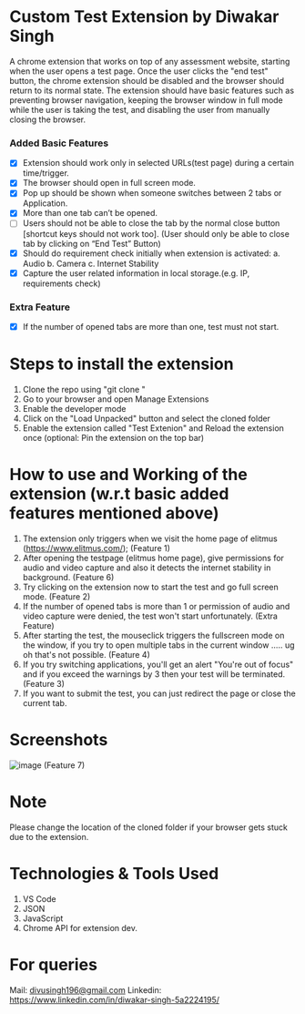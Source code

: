 # Custom Test Extension by Diwakar Singh

A chrome extension that works on top of any assessment website, starting when the
user opens a test page. Once the user clicks the &quot;end test&quot; button, the chrome
extension should be disabled and the browser should return to its normal state. The
extension should have basic features such as preventing browser navigation, keeping
the browser window in full mode while the user is taking the test, and disabling the user
from manually closing the browser.

### Added Basic Features

- [x] Extension should work only in selected URLs(test page) during a certain time/trigger.
- [x] The browser should open in full screen mode.
- [x] Pop up should be shown when someone switches between 2 tabs or Application.
- [x] More than one tab can’t be opened.
- [ ] Users should not be able to close the tab by the normal close button [shortcut keys should not work too]. (User should only be able to close tab by clicking on
“End Test” Button)
- [x] Should do requirement check initially when extension is activated:
a. Audio
b. Camera
c. Internet Stability
- [x] Capture the user related information in local storage.(e.g. IP, requirements check)

### Extra Feature

- [x] If the number of opened tabs are more than one, test must not start.

# Steps to install the extension

1. Clone the repo using "git clone <repo-url>"
2. Go to your browser and open Manage Extensions
3. Enable the developer mode
4. Click on the "Load Unpacked" button and select the cloned folder
5. Enable the extension called "Test Extenion" and Reload the extension once (optional: Pin the extension on the top bar)

# How to use and Working of the extension (w.r.t basic added features mentioned above)

1. The extension only triggers when we visit the home page of elitmus (https://www.elitmus.com/); (Feature 1)
2. After opening the testpage (elitmus home page), give permissions for audio and video capture and also it detects the internet stability in background. (Feature 6)
3. Try clicking on the extension now to start the test and go full screen mode. (Feature 2)
4. If the number of opened tabs is more than 1 or permission of audio and video capture were denied, the test won't start unfortunately. (Extra Feature)
5. After starting the test, the mouseclick triggers the fullscreen mode on the window, if you try to open multiple tabs in the current window ..... ug oh that's not possible. (Feature 4)
6. If you try switching applications, you'll get an alert "You're out of focus" and if you exceed the warnings by 3 then your test will be terminated. (Feature 3)
7. If you want to submit the test, you can just redirect the page or close the current tab.

# Screenshots 

![image](https://user-images.githubusercontent.com/64231526/214856755-d74530a1-6fff-46f8-93ce-d513043641aa.png)
(Feature 7)

# Note
Please change the location of the cloned folder if your browser gets stuck due to the extension.

# Technologies & Tools Used
1. VS Code
2. JSON
3. JavaScript
4. Chrome API for extension dev.

# For queries

Mail: divusingh196@gmail.com
Linkedin: https://www.linkedin.com/in/diwakar-singh-5a2224195/



